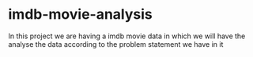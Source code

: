 # imdb-movie-analysis
In this project we are having a imdb movie data in which we will have the analyse the data according to the problem statement we have in it
